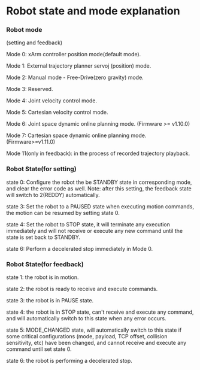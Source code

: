 # Robot state and mode explanation

### Robot mode

(setting and feedback)

Mode 0: xArm controller position mode(default mode).

Mode 1: External trajectory planner servoj (position) mode.

Mode 2: Manual mode - Free-Drive(zero gravity) mode. &#x20;

Mode 3: Reserved.

Mode 4: Joint velocity control mode.

Mode 5: Cartesian velocity control mode.

Mode 6: Joint space dynamic online planning mode. (Firmware >= v1.10.0)

Mode 7: Cartesian space dynamic online planning mode. (Firmware>=v1.11.0)

Mode 11(only in feedback): in the process of recorded trajectory playback.



### Robot State(for setting)

state 0: Configure the robot the be STANDBY state in corresponding mode, and clear the error code as well. Note: after this setting, the feedback state will switch to 2(REDDY) automatically.

state 3: Set the robot to a PAUSED state when executing motion commands, the motion can be resumed by setting state 0.

state 4: Set the robot to STOP state, it will terminate any execution immediately and will not receive or execute any new command until the state is set back to STANDBY.

state 6: Perform a decelerated stop immediately in Mode 0.



### Robot State(for feedback)

state 1: the robot is in motion.

state 2: the robot is ready to receive and execute commands.

state 3: the robot is in PAUSE state.

state 4: the robot is in STOP state, can't receive and execute any command, and will automatically switch to this state when any error occurs.

state 5: MODE\_CHANGED state, will automatically switch to this state if some critical configurations (mode, payload, TCP offset, collision sensitivity, etc) have been changed, and cannot receive and execute any command until set state 0.

state 6: the robot is performing a decelerated stop.





